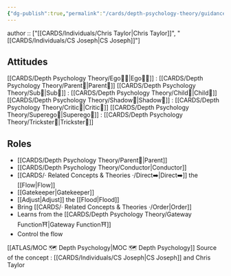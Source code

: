 ```yaml
---
{"dg-publish":true,"permalink":"/cards/depth-psychology-theory/guidance-function/","noteIcon":"1","created":"2023-01-06T19:41:31.006+01:00","updated":"2023-05-28T11:17:08.444+02:00"}
---
```


author :: ["[[CARDS/Individuals/Chris Taylor\|Chris Taylor]]", "[[CARDS/Individuals/CS Joseph\|CS Joseph]]"]
## Attitudes
[[CARDS/Depth Psychology Theory/Ego🙋‍♂️\|Ego🙋‍♂️]] : [[CARDS/Depth Psychology Theory/Parent🤨\|Parent🤨]] 
[[CARDS/Depth Psychology Theory/Sub🤸\|Sub🤸]] : [[CARDS/Depth Psychology Theory/Child👼\|Child👼]]
[[CARDS/Depth Psychology Theory/Shadow👥\|Shadow👥]] : [[CARDS/Depth Psychology Theory/Critic🤔\|Critic🤔]]
[[CARDS/Depth Psychology Theory/Superego👹\|Superego👹]] : [[CARDS/Depth Psychology Theory/Trickster🤡\|Trickster🤡]]

## Roles
- [[CARDS/Depth Psychology Theory/Parent🤨\|Parent]]
- [[CARDS/Depth Psychology Theory/Conductor\|Conductor]]
- [[CARDS/· Related Concepts & Theories ·/Direct➡️\|Direct➡️]] the [[Flow\|Flow]]
- [[Gatekeeper\|Gatekeeper]]
- [[Adjust\|Adjust]] the [[Flood\|Flood]]
- Bring [[CARDS/· Related Concepts & Theories ·/Order\|Order]]
- Learns from the [[CARDS/Depth Psychology Theory/Gateway Function⛩️\|Gateway Function⛩️]]
- Control the flow 


[[ATLAS/MOC 🗺️ Depth Psychology\|MOC 🗺️ Depth Psychology]]
Source of the concept : [[CARDS/Individuals/CS Joseph\|CS Joseph]] and Chris Taylor